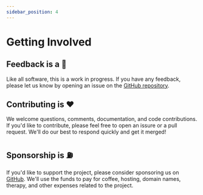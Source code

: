 ```yaml
---
sidebar_position: 4
---
```


# Getting Involved

## Feedback is a 🎁
Like all software, this is a work in progress. If you have any feedback, please let us know by opening an issue on the [GitHub repository](https://github.com/floodfx/liveviewjs/issues).

## Contributing is ❤️
We welcome questions, comments, documentation, and code contributions.  If you'd like to contribute, please feel free to open an issure or a pull request.  We'll do our best to respond quickly and get it merged!

## Sponsorship is ⛽️
If you'd like to support the project, please consider sponsoring us on [GitHub](https://github.com/sponsors/floodfx).  We'll use the funds to pay for coffee, hosting, domain names, therapy, and other expenses related to the project.

